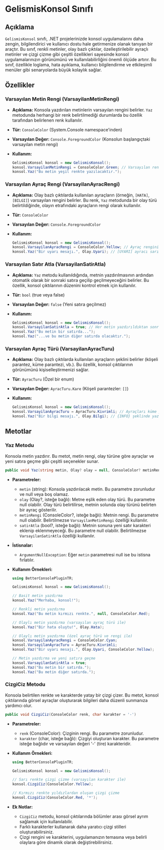 # GelismisKonsol Sınıfı

## Açıklama

`GelismisKonsol` sınıfı, .NET projelerinizde konsol uygulamalarını daha zengin, bilgilendirici ve kullanıcı dostu hale getirmenize olanak tanıyan bir araçtır. Bu sınıf, renkli metinler, olay bazlı çıktılar, özelleştirilebilir ayraçlı metinler ve çizgi çizme gibi çeşitli özellikleri sayesinde konsol uygulamalarınızın görünümünü ve kullanılabilirliğini önemli ölçüde artırır. Bu sınıf, özellikle loglama, hata ayıklama, kullanıcı bilgilendirme ve etkileşimli menüler gibi senaryolarda büyük kolaylık sağlar.

## Özellikler

### Varsayılan Metin Rengi (VarsayilanMetinRengi)

*   **Açıklama:** Konsola yazdırılan metinlerin varsayılan rengini belirler. `Yaz` metodunda herhangi bir renk belirtilmediği durumlarda bu özellik tarafından belirlenen renk kullanılır.
*   **Tür:** `ConsoleColor` (System.Console namespace'inden)
*   **Varsayılan Değer:** `Console.ForegroundColor` (Konsolun başlangıçtaki varsayılan metin rengi)
*   **Kullanım:**

    ```csharp
    GelismisKonsol konsol = new GelismisKonsol();
    konsol.VarsayilanMetinRengi = ConsoleColor.Green; // Varsayılan rengi yeşil yapar
    konsol.Yaz("Bu metin yeşil renkte yazılacaktır.");
    ```

### Varsayılan Ayraç Rengi (VarsayilanAyracRengi)

*   **Açıklama:** Olay bazlı çıktılarda kullanılan ayraçların (örneğin, `[HATA]`, `[BILGI]`) varsayılan rengini belirler. Bu renk, `Yaz` metodunda bir olay türü belirtildiğinde, olayın etrafındaki ayraçların rengi olarak kullanılır.
*   **Tür:** `ConsoleColor`
*   **Varsayılan Değer:** `Console.ForegroundColor`
*   **Kullanım:**

    ```csharp
    GelismisKonsol konsol = new GelismisKonsol();
    konsol.VarsayilanAyracRengi = ConsoleColor.Yellow; // Ayraç rengini sarı yapar
    konsol.Yaz("Bir uyarı mesajı.", Olay.Uyari); // [UYARI] ayracı sarı renkte olacaktır.
    ```

### Varsayılan Satır Atla (VarsayilanSatirAtla)

*   **Açıklama:** `Yaz` metodu kullanıldığında, metnin yazdırılmasının ardından otomatik olarak bir sonraki satıra geçilip geçilmeyeceğini belirler. Bu özellik, konsol çıktılarının düzenini kontrol etmek için kullanılır.
*   **Tür:** `bool` (true veya false)
*   **Varsayılan Değer:** `false` (Yeni satıra geçilmez)
*   **Kullanım:**

    ```csharp
    GelismisKonsol konsol = new GelismisKonsol();
    konsol.VarsayilanSatirAtla = true; // Her metin yazdırıldıktan sonra yeni satıra geçilir.
    konsol.Yaz("Bu metin bir satırda...");
    konsol.Yaz("...ve bu metin diğer satırda olacaktır.");
    ```

### Varsayılan Ayraç Türü (VarsayilanAyracTuru)

*   **Açıklama:** Olay bazlı çıktılarda kullanılan ayraçların şeklini belirler (köşeli parantez, küme parantezi, vb.). Bu özellik, konsol çıktılarının görünümünü kişiselleştirmenizi sağlar.
*   **Tür:** `AyracTuru` (Özel bir enum)
*   **Varsayılan Değer:** `AyracTuru.Kare` (Köşeli parantezler: `[]`)
*   **Kullanım:**

    ```csharp
    GelismisKonsol konsol = new GelismisKonsol();
    konsol.VarsayilanAyracTuru = AyracTuru.Kivrimli; // Ayraçları küme parantezi yapar: {}
    konsol.Yaz("Bir bilgi mesajı.", Olay.Bilgi); // {INFO} şeklinde yazdırılır.
    ```

## Metotlar

### Yaz Metodu

Konsola metin yazdırır. Bu metot, metin rengi, olay türüne göre ayraçlar ve yeni satıra geçme gibi çeşitli seçenekler sunar.

```csharp
public void Yaz(string metin, Olay? olay = null, ConsoleColor? metinRengi = null, bool? satirAtla = null)
```

*   **Parametreler:**
    *   `metin` (string): Konsola yazdırılacak metin. Bu parametre zorunludur ve null veya boş olamaz.
    *   `olay` (Olay?, isteğe bağlı): Metne eşlik eden olay türü. Bu parametre null olabilir. Olay türü belirtilirse, metnin solunda olay türünü belirten bir ayraç gösterilir.
    *   `metinRengi` (ConsoleColor?, isteğe bağlı): Metnin rengi. Bu parametre null olabilir. Belirtilmezse `VarsayilanMetinRengi` özelliği kullanılır.
    *   `satirAtla` (bool?, isteğe bağlı): Metnin sonuna yeni satır karakteri eklenip eklenmeyeceği. Bu parametre null olabilir. Belirtilmezse `VarsayilanSatirAtla` özelliği kullanılır.
*   **İstisnalar:**
    *   `ArgumentNullException`: Eğer `metin` parametresi null ise bu istisna fırlatılır.
*   **Kullanım Örnekleri:**

    ```csharp
    using BetterConsolePluginTR;

    GelismisKonsol konsol = new GelismisKonsol();

    // Basit metin yazdırma
    konsol.Yaz("Merhaba, konsol!");

    // Renkli metin yazdırma
    konsol.Yaz("Bu metin kırmızı renkte.", null, ConsoleColor.Red);

    // Olaylı metin yazdırma (varsayılan ayraç türü ile)
    konsol.Yaz("Bir hata oluştu!", Olay.Hata);

    // Olaylı metin yazdırma (özel ayraç türü ve rengi ile)
    konsol.VarsayilanAyracRengi = ConsoleColor.Cyan;
    konsol.VarsayilanAyracTuru = AyracTuru.Kivrimli;
    konsol.Yaz("Bir uyarı mesajı.", Olay.Uyari, ConsoleColor.Yellow);

    // Metin yazdırma ve yeni satıra geçme
    konsol.VarsayilanSatirAtla = true;
    konsol.Yaz("Bu metin bir satırda.");
    konsol.Yaz("Bu metin diğer satırda.");
    ```

### CizgiCiz Metodu

Konsola belirtilen renkte ve karakterde yatay bir çizgi çizer. Bu metot, konsol çıktılarında görsel ayraçlar oluşturarak bilgileri daha düzenli sunmanıza yardımcı olur.

```csharp
public void CizgiCiz(ConsoleColor renk, char karakter = '-')
```

*   **Parametreler:**
    *   `renk` (ConsoleColor): Çizginin rengi. Bu parametre zorunludur.
    *   `karakter` (char, isteğe bağlı): Çizgiyi oluşturan karakter. Bu parametre isteğe bağlıdır ve varsayılan değeri '-' (tire) karakteridir.
*   **Kullanım Örnekleri:**

    ```csharp
    using BetterConsolePluginTR;

    GelismisKonsol konsol = new GelismisKonsol();

    // Sarı renkte çizgi çizme (varsayılan karakter ile)
    konsol.CizgiCiz(ConsoleColor.Yellow);

    // Kırmızı renkte yıldızlardan oluşan çizgi çizme
    konsol.CizgiCiz(ConsoleColor.Red, '*');
    ```

*   **Ek Notlar:**

    *   `CizgiCiz` metodu, konsol çıktılarında bölümler arası görsel ayrım sağlamak için kullanılabilir.
    *   Farklı karakterler kullanarak daha yaratıcı çizgi stilleri oluşturabilirsiniz.
    *   Çizgi rengini ve karakterini, uygulamanızın temasına veya belirli olaylara göre dinamik olarak değiştirebilirsiniz.

